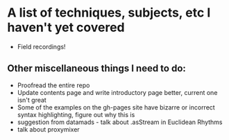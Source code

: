 # A list of techniques, subjects, etc I haven't yet covered


- Field recordings!

## Other miscellaneous things I need to do:

- Proofread the entire repo
- Update contents page and write introductory page better, current one isn't great
- Some of the examples on the gh-pages site have bizarre or incorrect syntax highlighting, figure out why this is
- suggestion from datamads - talk about .asStream in Euclidean Rhythms
- talk about proxymixer
